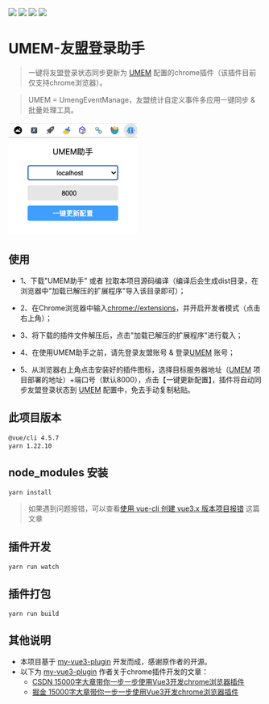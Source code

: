 ![](https://img.shields.io/github/release/samge0/umem-plugin)
![](https://img.shields.io/github/last-commit/samge0/umem-plugin)
![](https://img.shields.io/github/issues/samge0/umem-plugin)
![](https://img.shields.io/github/license/samge0/umem-plugin)

# UMEM-友盟登录助手

> 一键将友盟登录状态同步更新为 [UMEM](https://github.com/Samge0/UmengEventManage.git) 配置的chrome插件（该插件目前仅支持chrome浏览器）。

> UMEM = UmengEventManage，友盟统计自定义事件多应用一键同步 & 批量处理工具。

![UMEM-友盟登录助手](screenshots/umem-h1.png)


## 使用

- 1、下载"UMEM助手" 或者 拉取本项目源码编译（编译后会生成dist目录，在浏览器中"加载已解压的扩展程序"导入该目录即可）；

- 2、在Chrome浏览器中输入[chrome://extensions](chrome://extensions)，并开启开发者模式（点击右上角）；

- 3、将下载的插件文件解压后，点击"加载已解压的扩展程序"进行载入；

- 4、在使用UMEM助手之前，请先登录友盟账号 & 登录[UMEM](https://github.com/Samge0/UmengEventManage.git) 账号；

- 5、从浏览器右上角点击安装好的插件图标，选择目标服务器地址（[UMEM](https://github.com/Samge0/UmengEventManage.git) 项目部署的地址）+端口号（默认8000），点击【一键更新配置】，插件将自动同步友盟登录状态到 [UMEM](https://github.com/Samge0/UmengEventManage.git) 配置中，免去手动复制粘贴。

## 此项目版本

```
@vue/cli 4.5.7
yarn 1.22.10
```

## node_modules 安装

```
yarn install
```

> 如果遇到问题报错，可以查看[使用 vue-cli 创建 vue3.x 版本项目报错](https://guoqiankun.blog.csdn.net/article/details/111993759) 这篇文章

## 插件开发

```
yarn run watch
```

## 插件打包

```
yarn run build
```

## 其他说明

- 本项目基于 [my-vue3-plugin](https://github.com/18055975947/my-vue3-plugin) 开发而成，感谢原作者的开源。
- 以下为 [my-vue3-plugin](https://github.com/18055975947/my-vue3-plugin) 作者关于chrome插件开发的文章：
    - [CSDN 15000字大章带你一步一步使用Vue3开发chrome浏览器插件](https://guoqiankun.blog.csdn.net/article/details/112007833)
    - [掘金 15000字大章带你一步一步使用Vue3开发chrome浏览器插件](https://juejin.cn/post/6912295521172324360/)

